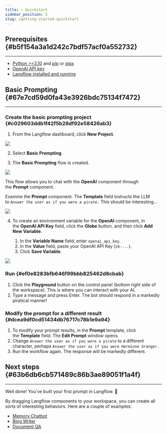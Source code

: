 ```yaml
---
title: ⚡️ Quickstart
sidebar_position: 2
slug: /getting-started-quickstart
---
```




## Prerequisites {#b5f154a3a1d242c7bdf57acf0a552732}


---

- [Python &gt;=3.10](https://www.python.org/downloads/release/python-3100/) and [pip](https://pypi.org/project/pip/) or [pipx](https://pipx.pypa.io/stable/installation/)
- [OpenAI API key](https://platform.openai.com/)
- [Langflow installed and running](/getting-started-installation)

## Basic Prompting {#67e7cd59d0fa43e3926bdc75134f7472}


---


### Create the basic prompting project {#c029603ddb1f42f5b28df92e58426ab3}


1. From the Langflow dashboard, click **New Project**.


![](./1835734464.png)


2. Select **Basic Prompting**.


3. The **Basic Prompting** flow is created.


![](./487525520.png)


This flow allows you to chat with the **OpenAI** component through the **Prompt** component.


Examine the **Prompt** component. The **Template** field instructs the LLM to `Answer the user as if you were a pirate.` This should be interesting...


![](./690736575.png)


4. To create an environment variable for the **OpenAI** component, in the **OpenAI API Key** field, click the **Globe** button, and then click **Add New Variable**.

	1. In the **Variable Name** field, enter `openai_api_key`.
	2. In the **Value** field, paste your OpenAI API Key (`sk-...`).
	3. Click **Save Variable**.

![](./1390293355.png)


### Run {#ef0e8283bfb646f99bbb825462d8cbab}

1. Click the **Playground** button on the control panel (bottom right side of the workspace). This is where you can interact with your AI.
2. Type a message and press Enter. The bot should respond in a markedly piratical manner!

### Modify the prompt for a different result {#dcea9df0cd51434db76717c78b1e9a94}

1. To modify your prompt results, in the **Prompt** template, click the **Template** field. The **Edit Prompt** window opens.
2. Change `Answer the user as if you were a pirate` to a different character, perhaps `Answer the user as if you were Hermione Granger.`
3. Run the workflow again. The response will be markedly different.

## Next steps {#63b6db6cb571489c86b3ae89051f1a4f}


---


Well done! You've built your first prompt in Langflow. 🎉


By dragging Langflow components to your workspace, you can create all sorts of interesting behaviors. Here are a couple of examples:

- [Memory Chatbot](https://docs.langflow.org/starter-projects/memory-chatbot)
- [Blog Writer](https://docs.langflow.org/starter-projects/blog-writer)
- [Document QA](https://docs.langflow.org/starter-projects/document-qa)
